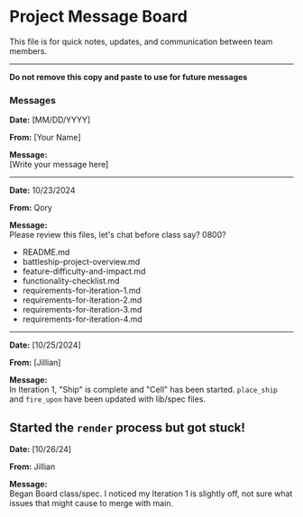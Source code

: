 # Project Message Board

This file is for quick notes, updates, and communication between team members.

---
**Do not remove this copy and paste to use for future messages**
### Messages

**Date:** [MM/DD/YYYY]

**From:** [Your Name]

**Message:**  
[Write your message here]

---

**Date:** 10/23/2024

**From:** Qory

**Message:**  
Please review this files, let's chat before class say? 0800?

- README.md
- battleship-project-overview.md
- feature-difficulty-and-impact.md
- functionality-checklist.md
- requirements-for-iteration-1.md
- requirements-for-iteration-2.md
- requirements-for-iteration-3.md
- requirements-for-iteration-4.md
---

**Date:** [10/25/2024]

**From:** [Jillian]

**Message:**  
In Iteration 1, "Ship" is complete and "Cell" has been started. `place_ship` and `fire_upon` have been updated with lib/spec files. 

Started the `render` process but got stuck! 
---

**Date:** [10/26/24]

**From:** Jillian 

**Message:**  
Began Board class/spec. I noticed my Iteration 1 is slightly off, not sure what issues that might cause to merge with main.